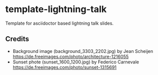 # template-lightning-talk
Template for asciidoctor based lightning talk slides.

## Credits

* Background image (background_3303_2202.jpg) by Jean Scheijen https://de.freeimages.com/photo/architecture-1216055
* Sunset phote (sunset_1600_1200.jpg) by Federico Carnevale https://de.freeimages.com/photo/sunset-1315691
